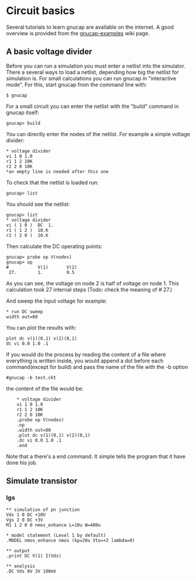 # Circuit basics

Several tutorials to learn gnucap are available on the internet. A good overview is provided from the [gnucap-examples](http://gnucap.org/dokuwiki/doku.php/gnucap:manual:examples:hello_world) wiki page.


## A basic voltage divider

Before you can run a simulation you must enter a netlist into the simulator. There a several ways to load a netlist, depending how big the netlist for simulation is. For small calculations you can run gnucap in "interactive mode". For this, start gnucap from the command line with:

    $ gnucap

For a small circuit you can enter the netlist with the "build" command in gnucap itself:

    gnucap> build

You can directly enter the nodes of the netlist. For example a simple voltage divider:

    * voltage divider
    vi 1 0 1.0
    r1 1 2 10K
    r2 2 0 10K
    *an empty line is needed after this one
 
To check that the netlist is loaded run:

    gnucap> list
    
You should see the netlist:

    gnucap> list
    * voltage divider
    vi ( 1 0 )  DC  1.
    r1 ( 1 2 )  10.K
    r2 ( 2 0 )  10.K

Then calculate the DC operating points:

```
gnucap> probe op V(nodes)
gnucap> op
#           V(1)       V(2)      
 27.        1.         0.5  
```

As you can see, the voltage on node 2 is half of voltage on node 1. This calculation took 27 internal steps (Todo: check the meaning of # 27.)

And sweep the input voltage for example:

    * run DC sweep
    width out=80
    
You can plot the results with:

    plot dc v(1)(0,1) v(2)(0,1)
    dc vi 0.0 1.0 .1
    
If you would do the process by reading the content of a file where everything is written inside, you would append a dot before each command(except for build) and pass the name of the file with the -b option
    
    #gnucap -b test.ckt
    
the content of the file would be:
```    
    * voltage divider
    vi 1 0 1.0
    r1 1 2 10K
    r2 2 0 10K
    .probe op V(nodes)
    .op
    .width out=80
    .plot dc v(1)(0,1) v(2)(0,1)
    .dc vi 0.0 1.0 .1
    .end
```    
Note that a there's a end command. It simple tells the program that it have done his job.

## Simulate transistor

### Igs

```
** simulation of pn junction
Vds 1 0 DC +10V
Vgs 2 0 DC +3V
M1 1 2 0 0 nmos_enhance L=10u W=400u

* model statement (Level 1 by default)
.MODEL nmos_enhance nmos (kp=20u Vto=+2 lambda=0)

** output
.print DC V(1) I(Vds)

** analysis
.DC Vds 0V 3V 100mV
``` 

